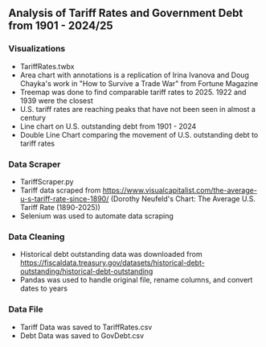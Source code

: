 ## Analysis of Tariff Rates and Government Debt from 1901 - 2024/25

### Visualizations
- TariffRates.twbx
- Area chart with annotations is a replication of Irina Ivanova and Doug Chayka's work in "How to Survive a Trade War" from Fortune Magazine
- Treemap was done to find comparable tariff rates to 2025. 1922 and 1939 were the closest
- U.S. tariff rates are reaching peaks that have not been seen in almost a century
- Line chart on U.S. outstanding debt from 1901 - 2024
- Double Line Chart comparing the movement of U.S. outstanding debt to tariff rates

### Data Scraper
- TariffScraper.py
- Tariff data scraped from https://www.visualcapitalist.com/the-average-u-s-tariff-rate-since-1890/ (Dorothy Neufeld's Chart: The Average U.S. Tariff Rate (1890-2025))
- Selenium was used to automate data scraping

### Data Cleaning
- Historical debt outstanding data was downloaded from https://fiscaldata.treasury.gov/datasets/historical-debt-outstanding/historical-debt-outstanding
- Pandas was used to handle original file, rename columns, and convert dates to years

### Data File
- Tariff Data was saved to TariffRates.csv
- Debt Data was saved to GovDebt.csv
